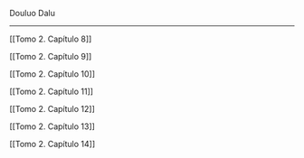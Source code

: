 
Douluo Dalu

---

[[Tomo 2. Capítulo 8]]

[[Tomo 2. Capítulo 9]]

[[Tomo 2. Capítulo 10]]

[[Tomo 2. Capítulo 11]]

[[Tomo 2. Capítulo 12]]

[[Tomo 2. Capítulo 13]]

[[Tomo 2. Capítulo 14]]
